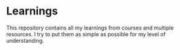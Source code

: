# Learnings
This repository contains all my learnings from courses and multiple resources. I try to put them as simple as possible for my level of understanding.

